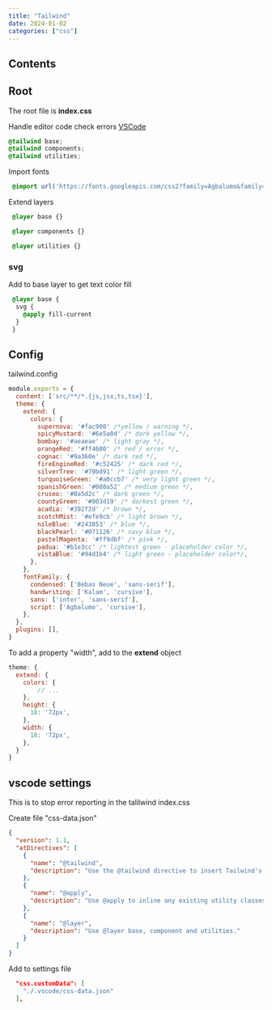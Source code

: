 ```yaml
---
title: "Tailwind"
date: 2024-01-02
categories: ["css"]
---
```


## Contents

## Root

The root file is **index.css**

Handle editor code check errors [VSCode](#vscode-settings)

```css
@tailwind base;
@tailwind components;
@tailwind utilities;
```

Import fonts

```css
 @import url('https://fonts.googleapis.com/css2?family=Agbalumo&family=Bebas+Neue&family=Inter:wght@400;500;700&family=Kalam:wght@700&display=swap');
```

Extend layers

```css
 @layer base {}

 @layer components {}

 @layer utilities {}
```

### svg

Add to base layer to get text color fill

```css
 @layer base {
  svg {
    @apply fill-current
  }
 }
 ```

## Config

tailwind.config

```js
module.exports = {
  content: ['src/**/*.{js,jsx,ts,tsx}'],
  theme: {
    extend: {
      colors: {
        supernova: '#fac900' /*yellow / warning */,
        spicyMustard: '#6e5a0d' /* dark yellow */,
        bombay: '#aeaeae' /* light gray */,
        orangeRed: '#ff4600' /* red / error */,
        cognac: '#9a360e' /* dark red */,
        fireEngineRed: '#c52425' /* dark red */,
        silverTree: '#70bd91' /* light green */,
        turquoiseGreen: '#a0ccb7' /* very light green */,
        spanishGreen: '#008a52' /* medium green */,
        cruseo: '#0a5d2c' /* dark green */,
        countyGreen: '#003d19' /* darkest green */,
        acadia: '#392f2d' /* brown */,
        scotchMist: '#efe9cb' /* light brown */,
        nileBlue: '#243853' /* blue */,
        blackPearl: '#071126' /* navy blue */,
        pastelMagenta: '#ff9dbf' /* pink */,
        padua: '#b1e3cc' /* lightest green - placeholder color */,
        vistaBlue: '#94d1b4' /* light green - placeholder color*/,
      },
    },
    fontFamily: {
      condensed: ['Bebas Neue', 'sans-serif'],
      handwriting: ['Kalam', 'cursive'],
      sans: ['inter', 'sans-serif'],
      script: ['Agbalumo', 'cursive'],
    },
  },
  plugins: [],
}
```

To add a property "width", add to the **extend** object

```js
theme: {
  extend: {
    colors: {
        // ...
    },
    height: {
      18: '72px',
    },
    width: {
      18: '72px',
    },
  }
}
```

## vscode settings

This is to stop error reporting in the talilwind index.css

Create file "css-data.json"

```json
{
  "version": 1.1,
  "atDirectives": [
    {
      "name": "@tailwind",
      "description": "Use the @tailwind directive to insert Tailwind's `base`, `components`, `utilities`, and `screens` styles into your CSS."
    },
    {
      "name": "@apply",
      "description": "Use @apply to inline any existing utility classes into your own custom CSS."
    },
    {
      "name": "@layer",
      "description": "Use @layer base, component and utilities."
    }
  ]
}
```

Add to settings file

```json
  "css.customData": [
    "./.vscode/css-data.json"
  ],
```
